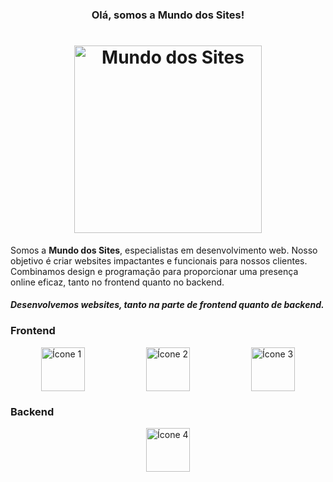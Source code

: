 <h3 align="center">
   Olá, somos a Mundo dos Sites!
</h3>

<h1 align="center">
   <img src="https://mundodossitesoficial.netlify.app/logomarcaoficial.png" alt="Mundo dos Sites" width="300">
</h1>

 Somos a **Mundo dos Sites**, especialistas em desenvolvimento web. Nosso objetivo é criar websites impactantes e funcionais para nossos clientes. Combinamos design e programação para proporcionar uma presença online eficaz, tanto no frontend quanto no backend.

#### *Desenvolvemos websites, tanto na parte de frontend quanto de backend.*

### Frontend

<div style="display: flex; justify-content: space-around; margin-bottom: 20px;">
    <img src="https://camo.githubusercontent.com/3d0ddeed2c709ed1cbce62a9c624d0f719d5ed695567a2eef03d61a70c7ff336/68747470733a2f2f63646e2e6a7364656c6976722e6e65742f67682f64657669636f6e732f64657669636f6e2f69636f6e732f6a6176617363726970742f6a6176617363726970742d706c61696e2e737667" alt="Ícone 1" width="70">
    <img src="https://camo.githubusercontent.com/7a982fd7ff2590bd9c4c0c804d36ec84f4b6a54ce4a062e939b1455f619bf975/68747470733a2f2f63646e2e6a7364656c6976722e6e65742f67682f64657669636f6e732f64657669636f6e2f69636f6e732f68746d6c352f68746d6c352d706c61696e2e737667" alt="Ícone 2" width="70">
    <img src="https://camo.githubusercontent.com/3902a23a4ee524225c3626a76a19391fe4a457e9c70e331e7d51abdfa1d76dbf/68747470733a2f2f63646e2e6a7364656c6976722e6e65742f67682f64657669636f6e732f64657669636f6e2f69636f6e732f637373332f637373332d706c61696e2e737667" alt="Ícone 3" width="70">
</div>

### Backend

<div style="display: flex; justify-content: space-around; margin-bottom: 20px;">
    <img src="https://camo.githubusercontent.com/2cde166000bd4271614ef8c0a7e435af8a087c05f4d5a36f1945663d363bd463/68747470733a2f2f63646e2e6a7364656c6976722e6e65742f67682f64657669636f6e732f64657669636f6e2f69636f6e732f6e6f64656a732f6e6f64656a732d6f726967696e616c2e737667" alt="Ícone 4" width="70">
</div>
